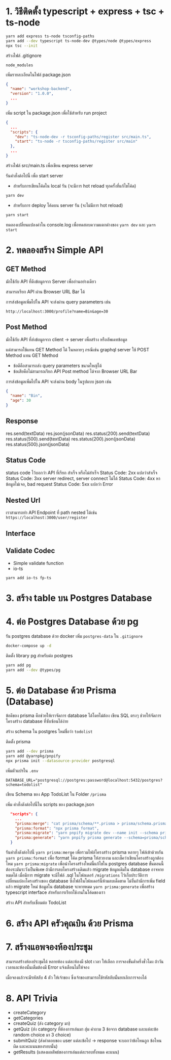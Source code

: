# 1. วิธีติดตั้ง typescript + express + tsc + ts-node

```bash
yarn add express ts-node tsconfig-paths
yarn add --dev typescript ts-node-dev @types/node @types/express
npx tsc --init
```

สร้างไฟล์ .gitignore
```.gitignore
node_modules
```

เพิ่มรายละเอียดในไฟล์ package.json
```json
{
  "name": "workshop-backend",
  "version": "1.0.0",
  ...
}
```

เพิ่ม script ใน package.json เพื่อใช้สำหรับ run project
```json
{
  ...
  "scripts": {
    "dev": "ts-node-dev -r tsconfig-paths/register src/main.ts",
    "start": "ts-node -r tsconfig-paths/register src/main"
  },
  ...
}
```

สร้างไฟล์ src/main.ts เพื่อเขียน express server

รันคำสั่งต่อไปนี้ เพื่อ start server

- สำหรับการเขียนโค้ดใน local รัน (จะมีการ hot reload ทุกครั้งที่แก้ไขโค้ด)
```bash
yarn dev
```

- สำหรับการ deploy โค้ดบน server รัน (จะไม่มีการ hot reload)
```bash
yarn start
```

ทดลองเปลี่ยนแปลงค่าใน console.log เพื่อทดสอบความแตกต่างของ `yarn dev` และ `yarn start`

# 2. ทดลองสร้าง Simple API

## GET Method

มักใช้กับ API ที่ดึงข้อมูลจาก Server เพื่ออ่านอย่างเดียว

สามารถเรียก API ผ่าน Browser URL Bar ได้

การส่งข้อมูลเพิ่มไปใน API จะส่งผ่าน query parameters เช่น

`http://localhost:3000/profile?name=Bin&age=30`

## Post Method

มักใช้กับ API ที่ส่งข้อมูลจาก client -> server เพื่อสร้าง หรืออัพเดทข้อมูล

แต่สามารถใช้แทน GET Method ได้ ในหลายๆ กรณีเช่น graphql server ใช้ POST Method แทน GET Method  
  - ข้อดีคือสามารถส่ง query parameters ขนาดใหญ่ได้
  - ข้อเสียคือไม่สามารถเรียก API Post method ได้จาก Browser URL Bar

การส่งข้อมูลเพิ่มไปใน API จะส่งผ่าน body ในรูปแบบ json เช่น
```json
{
  "name": "Bin",
  "age": 30
}
```

## Response
res.send(textData)
res.json(jsonData)
res.status(200).send(textData)
res.status(500).send(textData)
res.status(200).json(jsonData)
res.status(500).json(jsonData)


## Status Code

status code ไว้บอกว่า API ที่เรียก สำเร็จ หรือไม่สำเร็จ
Status Code: 2xx แปลว่าสำเร็จ
Status Code: 3xx server redirect, server connect ไม่ได้
Status Code: 4xx หาข้อมูลไม่เจอ, bad request
Status Code: 5xx แปลว่า Error

## Nested Url
เราสามารถทำ API Endpoint ที่ path nested ได้เช่น
`https://localhost:3000/user/register`

## Interface

## Validate Codec
- Simple validate function
- io-ts
```
yarn add io-ts fp-ts
```

# 3. สร้าง table บน Postgres Database

# 4. ต่อ Postgres Database ด้วย pg

รัน postgres database ด้วย docker
เพิ่ม `postgres-data` ใน `.gitignore`

```bash
docker-compose up -d
```

ติดตั้ง library pg สำหรับต่อ postgres
```bash
yarn add pg
yarn add --dev @types/pg
```

# 5. ต่อ Database ด้วย Prisma (Database)

ข้อดีของ prisma คือช่วยให้เราจัดการ database ได้โดยไม่ต้อง เขียน SQL ตรงๆ ช่วยให้จัดการโครงสร้าง database ที่ซับซ้อนได้ง่าย

สร้าง schema ใน postgres ใหม่ชื่อว่า `todolist`

ติดตั้ง prisma
```bash
yarn add --dev prisma
yarn add @yarnpkg/pnpify
npx prisma init --datasource-provider postgresql
```

เพิ่มตัวแปรใน `.env`
```.env
DATABASE_URL="postgresql://postgres:password@localhost:5432/postgres?schema=todolist"
```

เขียน Schema ของ App TodoList ใน Folder `/prisma`

เพิ่ม คำสั่งดังต่อไปนี้ใน scripts ของ package.json
```json
  "scripts": {
    ...
    "prisma:merge": "cat prisma/schema/**.prisma > prisma/schema.prisma",
    "prisma:format": "npx prisma format",
    "prisma:migrate": "yarn pnpify migrate dev --name init --schema prisma/schema.prisma",
    "prisma:generate": "yarn pnpify prisma generate --schema=prisma/schema.prisma"
  }
```

รันคำสั่งดังต่อไปนี้
`yarn prisma:merge` เพื่อรวมไฟล์โครงสร้าง prisma หลายๆ ไฟล์เข้าด้วยกัน
`yarn prisma:format` เพื่อ format โค้ด prisma ให้สวยงาม และเช็คว่าเขียนโครงสร้างถูกต้องไหม
`yarn prisma:migrate` เพื่อนำโครงสร้างใหม่นี้แก้ไขใน postgres database ขั้นตอนนี้ต้องระมันระวังเป็นพิเศษ ถ้ามีการลบโครงสร้างเดิมแล้ว migrate ข้อมูลเดิมใน database อาจหายหมดได้
เมื่อมีการ migrate จะมีไฟล์ .sql ในโฟลเดอร์ `/migrations` ไว้เก็บประวัติการเปลี่ยนแปลงโครงสร้างของ database ซึ่งไฟล์ในโฟลเดอร์นี้ห้ามลบเด็ดขาด ไม่งั้นถ้ามีการเพิ่ม field แล้ว migrate ใหม่ ข้อมูลใน database จะหายหมด
`yarn prisma:generate` เพื่อสร้าง typescript interface สำหรับการเรียกใช้งานในโค้ดของเรา

สร้าง API สำหรับเชื่อมต่อ TodoList

# 6. สร้าง API ครัวคุณบิน ด้วย Prisma

# 7. สร้างแอพจองห้องประชุม
สามารถสร้างห้องประชุมได้ หลายห้อง แต่ละห้องมี slot เวลา ให้เลือก การจองขั้นต่ำครึ่งชั่วโมง ถ้าวันเวลาและห้องนั้นเต็มต้องมี Error แจ้งเตือนไม่ให้จอง

เมื่อจองแล้วจะมีรหัสลับ 4 ตัว ให้เจ้าของ ซึ่งเจ้าของสามารถใช้รหัสลับนั้นยกเลิกการจองได้

# 8. API Trivia
- createCategory
- getCategories
- createQuiz (ส่ง category มา)
- getQuiz (ส่ง category ที่ต้องการเล่นมา สุ่ม คำถาม 3 ข้อจาก database และแต่ละข้อ random choice มา 3 choice)
- submitQuiz (ส่งคำตอบของ user แต่ละข้อไป -> response จะบอกว่าข้อไหนถูก ข้อไหนผิด และคะแนนของรอบนั้น)
- getResults (แสดงผลลัพธ์ของการเล่นแต่ละรอบทั้งหมด คะแนน)